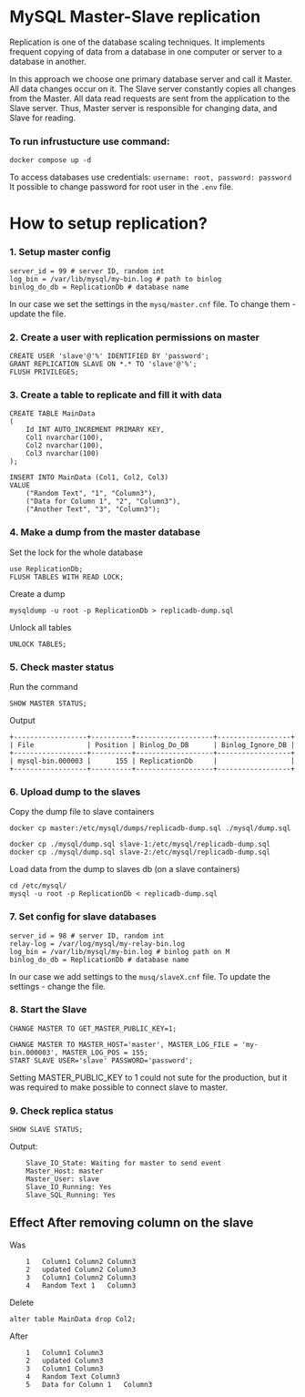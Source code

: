 # MySQL Master-Slave replication
Replication is one of the database scaling techniques.
It implements frequent copying of data from a database in one computer or server to a database in another.

In this approach we choose one primary database server and call it Master. All data changes occur on it. 
The Slave server constantly copies all changes from the Master.
All data read requests are sent from the application to the Slave server. Thus, Master server is responsible for changing data, and Slave for reading.

### To run infrustucture use command:
``` docker compose up -d ```

To access databases use credentials: ``` username: root, password: password ```
It possible to change password for root user in the ```.env``` file.

# How to setup replication?

### 1. Setup master config
```
server_id = 99 # server ID, random int
log_bin = /var/lib/mysql/my-bin.log # path to binlog
binlog_do_db = ReplicationDb # database name
```
In our case we set the settings in the ```mysq/master.cnf``` file. To change them - update the file.

### 2. Create a user with replication permissions on master
```
CREATE USER 'slave'@'%' IDENTIFIED BY 'password';
GRANT REPLICATION SLAVE ON *.* TO 'slave'@'%';
FLUSH PRIVILEGES;
```

### 3. Create a table to replicate and fill it with data
```
CREATE TABLE MainData 
(
	Id INT AUTO_INCREMENT PRIMARY KEY,
	Col1 nvarchar(100),
    Col2 nvarchar(100),
    Col3 nvarchar(100)
);

INSERT INTO MainData (Col1, Col2, Col3)
VALUE
	("Random Text", "1", "Column3"),
    ("Data for Column 1", "2", "Column3"),
    ("Another Text", "3", "Column3");
```

### 4. Make a dump from the master database
Set the lock for the whole database
```
use ReplicationDb;
FLUSH TABLES WITH READ LOCK;
```

Create a dump
```
mysqldump -u root -p ReplicationDb > replicadb-dump.sql
```

Unlock all tables
```
UNLOCK TABLES;
```

### 5. Check master status
Run the command
```
SHOW MASTER STATUS;
```
Output
```
+------------------+----------+-------------------+------------------+
| File             | Position | Binlog_Do_DB      | Binlog_Ignore_DB |
+------------------+----------+-------------------+------------------+
| mysql-bin.000003 |      155 | ReplicationDb     |                  |
+------------------+----------+-------------------+------------------+
```

### 6. Upload dump to the slaves
Copy the dump file to slave containers
```
docker cp master:/etc/mysql/dumps/replicadb-dump.sql ./mysql/dump.sql

docker cp ./mysql/dump.sql slave-1:/etc/mysql/replicadb-dump.sql
docker cp ./mysql/dump.sql slave-2:/etc/mysql/replicadb-dump.sql
```

Load data from the dump to slaves db (on a slave containers)
```
cd /etc/mysql/
mysql -u root -p ReplicationDb < replicadb-dump.sql
```

### 7. Set config for slave databases
```
server_id = 98 # server ID, random int
relay-log = /var/log/mysql/my-relay-bin.log
log_bin = /var/lib/mysql/my-bin.log # binlog path on M
binlog_do_db = ReplicationDb # database name
```
In our case we add settings to the ```musq/slaveX.cnf``` file. 
To update the settings - change the file.

### 8. Start the Slave
```
CHANGE MASTER TO GET_MASTER_PUBLIC_KEY=1;

CHANGE MASTER TO MASTER_HOST='master', MASTER_LOG_FILE = 'my-bin.000003', MASTER_LOG_POS = 155;
START SLAVE USER='slave' PASSWORD='password';
```
Setting MASTER_PUBLIC_KEY to 1 could not sute for the production, but it was required to make possible to connect slave to master.

### 9. Check replica status
```
SHOW SLAVE STATUS;
```
Output:
```
	Slave_IO_State: Waiting for master to send event
	Master_Host: master
	Master_User: slave
	Slave_IO_Running: Yes
	Slave_SQL_Running: Yes
```

## Effect After removing column on the slave
Was 
```
	1	Column1	Column2	Column3
	2	updated	Column2	Column3
	3	Column1	Column2	Column3
	4	Random Text	1	Column3
```
Delete
```
alter table MainData drop Col2;
```
After
```
	1	Column1	Column3
	2	updated	Column3
	3	Column1	Column3
	4	Random Text	Column3
	5	Data for Column 1	Column3
```
